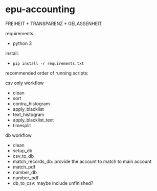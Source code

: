 epu-accounting
==============
FREIHEIT * TRANSPARENZ * GELASSENHEIT

requirements:
- python 3

install:
- `pip install -r requirements.txt`

recommended order of running scripts:

csv only workflow
- clean
- sort
- contra_histogram
- apply_blacklist
- text_histogram
- apply_blacklist_text
- timesplit

db workflow
- clean
- setup_db
- csv_to_db
- match_records_db: provide the account to match to main account
- match_pdf
- number_db
- number_pdf
- db_to_csv: maybe include unfinished?
